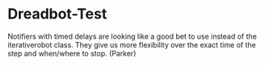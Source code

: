 Dreadbot-Test
=============

Notifiers with timed delays are looking like a good bet to use instead of the iterativerobot class.  They give us more flexibility over the exact time of the step and when/where to stop. (Parker)
